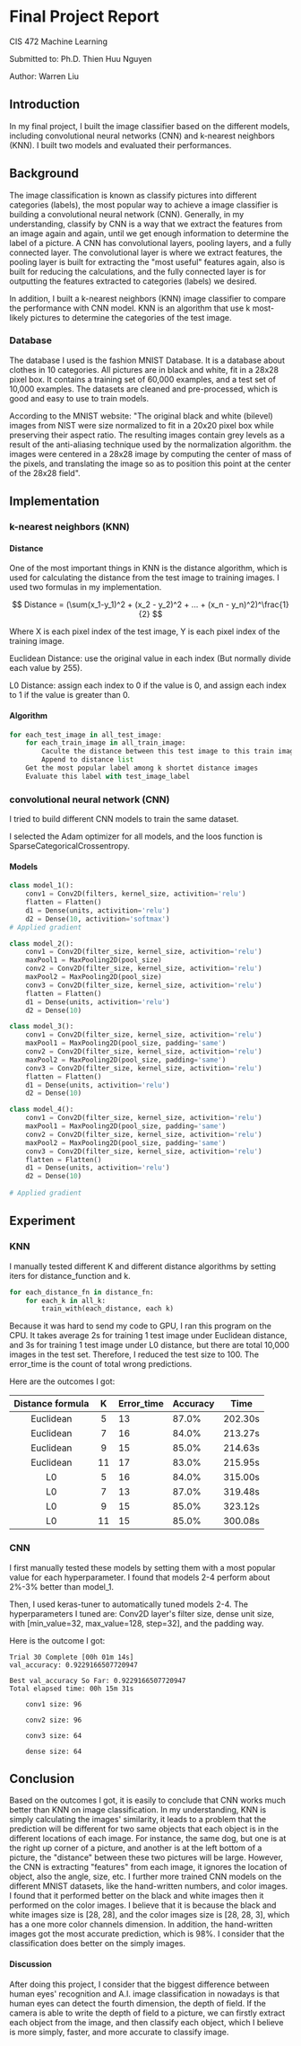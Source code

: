 # Final Project Report

CIS 472 Machine Learning

Submitted to: Ph.D. Thien Huu Nguyen

Author: Warren Liu

## Introduction ##

In my final project, I built the image classifier based on the different models, including convolutional neural networks (CNN) and k-nearest neighbors (KNN). I built two models and evaluated their performances.

## Background ##

The image classification is known as classify pictures into different categories (labels), the most popular way to achieve a image classifier is building a convolutional neural network (CNN). Generally, in my understanding, classify by CNN is a way that we extract the features from an image again and again, until we get enough information to determine the label of a picture. A CNN has convolutional layers, pooling layers, and a fully connected layer. The convolutional layer is where we extract features, the pooling layer is built for extracting the "most useful" features again, also is built for reducing the calculations, and the fully connected layer is for outputting the features extracted to categories (labels) we desired. 

In addition, I built a  k-nearest neighbors (KNN) image classifier to compare the performance with CNN model. KNN is an algorithm that use k most-likely pictures to determine the categories of the test image.

### Database ##

The database I used is the fashion MNIST Database. It is a database about clothes in 10 categories. All pictures are in black and white, fit in a 28x28 pixel box. It contains a training set of 60,000 examples, and a test set of 10,000 examples. The datasets are cleaned and pre-processed, which is good and easy to use to train models.

According to the MNIST website: "The original black and white (bilevel) images  from NIST were size normalized to fit in a 20x20 pixel box while preserving their  aspect ratio. The resulting images contain grey levels as a result of the anti-aliasing  technique used by the normalization algorithm. the images were centered in a 28x28  image by computing the center of mass of the pixels, and translating the image so as to  position this point at the center of the 28x28 field".

## Implementation ##

### k-nearest neighbors (KNN) ###

#### Distance ####

One of the most important things in KNN is the distance algorithm, which is used for calculating the distance from the test image to training images. I used two formulas in my implementation. 


$$
Distance = (\sum(x_1-y_1)^2 + (x_2 - y_2)^2 + ... + (x_n - y_n)^2)^\frac{1}{2}
$$


Where X is each pixel index of the test image, Y is each pixel index of the training image.

Euclidean Distance: use the original value in each index (But normally divide each value by 255).

L0 Distance: assign each index to 0 if the value is 0, and assign each index to 1 if the value is greater than 0.

####  Algorithm ####

```python
for each_test_image in all_test_image:
    for each_train_image in all_train_image:
        Caculte the distance between this test image to this train image
        Append to distance list
    Get the most popular label among k shortet distance images
    Evaluate this label with test_image_label
```

### convolutional neural network (CNN) ###

I tried to build different CNN models to train the same dataset.

I selected the Adam optimizer for all models, and the loos function is SparseCategoricalCrossentropy.

#### Models ###

```python
class model_1():
    conv1 = Conv2D(filters, kernel_size, activition='relu')
    flatten = Flatten()
    d1 = Dense(units, activition='relu')
    d2 = Dense(10, activition='softmax')
# Applied gradient
```

```python
class model_2():
    conv1 = Conv2D(filter_size, kernel_size, activition='relu')
    maxPool1 = MaxPooling2D(pool_size)
    conv2 = Conv2D(filter_size, kernel_size, activition='relu')
    maxPool2 = MaxPooling2D(pool_size)
    conv3 = Conv2D(filter_size, kernel_size, activition='relu')
    flatten = Flatten()
    d1 = Dense(units, activition='relu')
    d2 = Dense(10)
```

```python
class model_3():
    conv1 = Conv2D(filter_size, kernel_size, activition='relu')
    maxPool1 = MaxPooling2D(pool_size, padding='same')
    conv2 = Conv2D(filter_size, kernel_size, activition='relu')
    maxPool2 = MaxPooling2D(pool_size, padding='same')
    conv3 = Conv2D(filter_size, kernel_size, activition='relu')
    flatten = Flatten()
    d1 = Dense(units, activition='relu')
    d2 = Dense(10)
```

```python
class model_4():
    conv1 = Conv2D(filter_size, kernel_size, activition='relu')
    maxPool1 = MaxPooling2D(pool_size, padding='same')
    conv2 = Conv2D(filter_size, kernel_size, activition='relu')
    maxPool2 = MaxPooling2D(pool_size, padding='same')
    conv3 = Conv2D(filter_size, kernel_size, activition='relu')
    flatten = Flatten()
    d1 = Dense(units, activition='relu')
    d2 = Dense(10)
    
# Applied gradient
```



## Experiment ##

### KNN

I manually tested different K and different distance algorithms by setting iters for distance_function and k.

```python
for each_distance_fn in distance_fn:
	for each_k in all_k:
        train_with(each_distance, each k)
```

Because it was hard to send my code to GPU, I ran this program on the CPU. It takes average 2s for training 1 test image under Euclidean distance, and 3s for training 1 test image under L0 distance, but there are total 10,000 images in the test set. Therefore, I reduced the test size to 100. The error_time is the count of total wrong predictions.

 Here are the outcomes I got:

| Distance formula |  K   | Error_time | Accuracy | Time    |
| :--------------: | :--: | ---------- | -------- | ------- |
|    Euclidean     |  5   | 13         | 87.0%    | 202.30s |
|    Euclidean     |  7   | 16         | 84.0%    | 213.27s |
|    Euclidean     |  9   | 15         | 85.0%    | 214.63s |
|    Euclidean     |  11  | 17         | 83.0%    | 215.95s |
|        L0        |  5   | 16         | 84.0%    | 315.00s |
|        L0        |  7   | 13         | 87.0%    | 319.48s |
|        L0        |  9   | 15         | 85.0%    | 323.12s |
|        L0        |  11  | 15         | 85.0%    | 300.08s |

### CNN ###

I first manually tested these models by setting them with a most popular value for each hyperparameter. I found that models 2-4 perform about 2%-3% better than model_1.

Then, I used keras-tuner to automatically tuned models 2-4. The hyperparameters I tuned are: Conv2D layer's filter size, dense unit size, with [min_value=32, max_value=128, step=32], and the padding way.

Here is the outcome I got:

```
Trial 30 Complete [00h 01m 14s]
val_accuracy: 0.9229166507720947

Best val_accuracy So Far: 0.9229166507720947
Total elapsed time: 00h 15m 31s

    conv1 size: 96

    conv2 size: 96

    conv3 size: 64

    dense size: 64
```

## Conclusion ##

Based on the outcomes I got, it is easily to conclude that CNN works much better than KNN on image classification. In my understanding, KNN is simply calculating the images' similarity, it leads to a problem that the prediction will be different for two same objects that each object is in the different locations of each image. For instance, the same dog, but one is at the right up corner of a picture, and another is at the left bottom of a picture, the "distance" between these two pictures will be large. However, the CNN is extracting "features" from each image, it ignores the location of object, also the angle, size, etc. I further more trained CNN models on the different MNIST datasets, like the hand-written numbers, and color images. I found that it performed better on the black and white images then it performed on the color images. I believe that it is because the black and white images size is [28, 28], and the color images size is [28, 28, 3], which has a one more color channels dimension. In addition, the hand-written images got the most accurate prediction, which is 98%. I consider that the classification does better on the simply images.

#### Discussion

After doing this project, I consider that the biggest difference between human eyes' recognition and A.I. image classification in nowadays is that human eyes can detect the fourth dimension,  the depth of field. If the camera is able to write the depth of field to a picture, we can firstly extract each object from the image, and then classify each object, which I believe is more simply, faster, and more accurate to classify image.